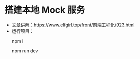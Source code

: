 # 搭建本地 Mock 服务
<ul>
  <li><a  href="https://www.elfgirl.top/front/前端工程化/923.html">文章讲解：https://www.elfgirl.top/front/前端工程化/923.html </a></li>   
  <li>运行项目：
    <p>npm i </p>
    <p>npm run dev </p>
  </li>  
</ul>
